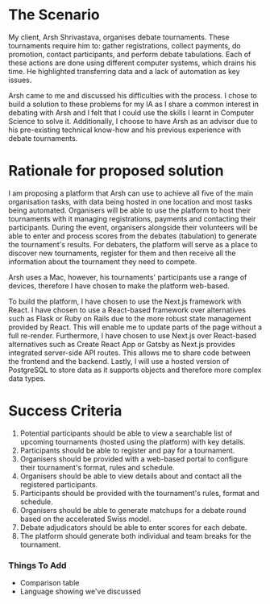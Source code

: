 # The Scenario

My client, Arsh Shrivastava, organises debate tournaments. These tournaments require him to: gather registrations, collect payments, do promotion, contact participants, and perform debate tabulations. Each of these actions are done using different computer systems, which drains his time. He highlighted transferring data and a lack of automation as key issues.

Arsh came to me and discussed his difficulties with the process. I chose to build a solution to these problems for my IA as I share a common interest in debating with Arsh and I felt that I could use the skills I learnt in Computer Science to solve it. Additionally, I choose to have Arsh as an advisor due to his pre-existing technical know-how and his previous experience with debate tournaments.

# Rationale for proposed solution

I am proposing a platform that Arsh can use to achieve all five of the main organisation tasks, with data being hosted in one location and most tasks being automated. Organisers will be able to use the platform to host their tournaments with it managing registrations, payments and contacting their participants. During the event, organisers alongside their volunteers will be able to enter and process scores from the debates (tabulation) to generate the tournament's results. For debaters, the platform will serve as a place to discover new tournaments, register for them and then receive all the information about the tournament they need to compete.

Arsh uses a Mac, however, his tournaments' participants use a range of devices, therefore I have chosen to make the platform web-based.

To build the platform, I have chosen to use the Next.js framework with React. I have chosen to use a React-based framework over alternatives such as Flask or Ruby on Rails due to the more robust state management provided by React. This will enable me to update parts of the page without a full re-render. Furthermore, I have chosen to use Next.js over React-based alternatives such as Create React App or Gatsby as Next.js provides integrated server-side API routes. This allows me to share code between the frontend and the backend. Lastly, I will use a hosted version of PostgreSQL to store data as it supports objects and therefore more complex data types. 

# Success Criteria

1) Potential participants should be able to view a searchable list of upcoming tournaments (hosted using the platform) with key details.
2) Participants should be able to register and pay for a tournament.
3) Organisers should be provided with a web-based portal to configure their tournament's format, rules and schedule.
4) Organisers should be able to view details about and contact all the registered participants.
5) Participants should be provided with the tournament's rules, format and schedule.
6) Organisers should be able to generate matchups for a debate round based on the accelerated Swiss model.
7) Debate adjudicators should be able to enter scores for each debate.
8) The platform should generate both individual and team breaks for the tournament.

### Things To Add

- Comparison table
- Language showing we've discussed
